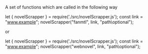 A set of functions which are called in the following way


let { novelScrapper } = require('./src/novelScrapper.js');
const link = "www.example";
novelScrapper("fanmtl", link, "path\optional");

or

let { novelScrapper } = require('./src/novelScrapper.js');
const link = "www.example";
novelScrapper("webnovel", link, "path\optional");
